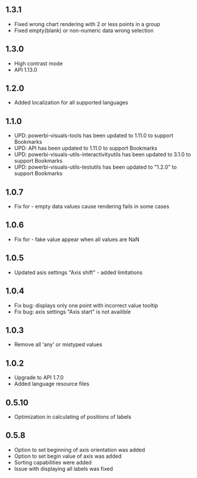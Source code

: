 ## 1.3.1
* Fixed wrong chart rendering with 2 or less points in a group
* Fixed empty(blank) or non-numeric data wrong selection

## 1.3.0
* High contrast mode
* API 1.13.0

## 1.2.0
* Added localization for all supported languages

## 1.1.0
* UPD: powerbi-visuals-tools has been updated to 1.11.0 to support Bookmarks
* UPD: API has been updated to 1.11.0 to support Bookmarks
* UPD: powerbi-visuals-utils-interactivityutils has been updated to 3.1.0 to support Bookmarks
* UPD: powerbi-visuals-utils-testutils has been updated to "1.2.0" to support Bookmarks

## 1.0.7
* Fix for - empty data values cause rendering fails in some cases

## 1.0.6
* Fix for - fake value appear when all values are NaN

## 1.0.5
* Updated asis settings "Axis shift" - added limitations

## 1.0.4
* Fix bug: displays only one point with incorrect value tooltip
* Fix bug: axis settings "Axis start" is not availible

## 1.0.3

* Remove all 'any' or mistyped values

## 1.0.2

* Upgrade to API 1.7.0
* Added language resource files

## 0.5.10

* Optimization in calculating of positions of labels

## 0.5.8
* Option to set beginning of axis orientation was added
* Option to set begin value of axis was added
* Sorting capabilities were added
* Issue with displaying all labels was fixed